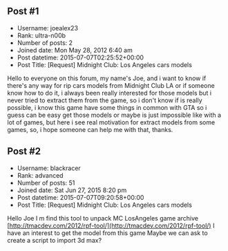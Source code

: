 ## Post #1
- Username: joealex23
- Rank: ultra-n00b
- Number of posts: 2
- Joined date: Mon May 28, 2012 6:40 am
- Post datetime: 2015-07-07T02:25:52+00:00
- Post Title: [Request] Midnight Club: Los Angeles cars models

Hello to everyone on this forum, my name's Joe, and i want to know if there's any way for rip cars models from Midnight Club LA or if someone know how to do it, i always been really interested for those models but i never tried to extract them from the game, so i don't know if is really possible, i know this game have some things in common with GTA so i guess can be easy get those models or maybe is just impossible like with a lot of games, but here i see real motivation for extract models from some games, so, i hope someone can help me with that, thanks.
## Post #2
- Username: blackracer
- Rank: advanced
- Number of posts: 51
- Joined date: Sat Jun 27, 2015 8:20 pm
- Post datetime: 2015-07-07T09:20:58+00:00
- Post Title: [Request] Midnight Club: Los Angeles cars models

Hello Joe 
I m find this tool to unpack MC LosAngeles game archive [http://tmacdev.com/2012/rpf-tool/](http://tmacdev.com/2012/rpf-tool/)
I have an interest to get the model from this game
Maybe we can ask to create a script to import 3d max?
